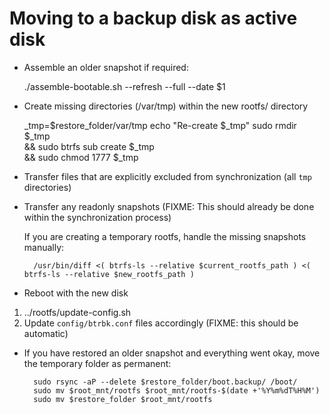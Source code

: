 # Moving to a backup disk as active disk 

* Assemble an older snapshot if required: 

    ./assemble-bootable.sh --refresh --full --date $1

* Create missing directories (/var/tmp) within the new rootfs/ directory 

    _tmp=$restore_folder/var/tmp
    echo "Re-create $_tmp"
    sudo rmdir $_tmp \
        && sudo btrfs sub create $_tmp \
        && sudo chmod 1777 $_tmp

* Transfer files that are explicitly excluded from synchronization (all `tmp` directories)
* Transfer any readonly snapshots (FIXME: This should already be done within the synchronization process)

    If you are creating a temporary rootfs, handle the missing snapshots manually: 

        /usr/bin/diff <( btrfs-ls --relative $current_rootfs_path ) <( btrfs-ls --relative $new_rootfs_path )

* Reboot with the new disk
1. ../rootfs/update-config.sh
2. Update `config/btrbk.conf` files accordingly (FIXME: this should be automatic)

* If you have restored an older snapshot and everything went okay, move the temporary folder as permanent:

        sudo rsync -aP --delete $restore_folder/boot.backup/ /boot/
        sudo mv $root_mnt/rootfs $root_mnt/rootfs-$(date +'%Y%m%dT%H%M')
        sudo mv $restore_folder $root_mnt/rootfs